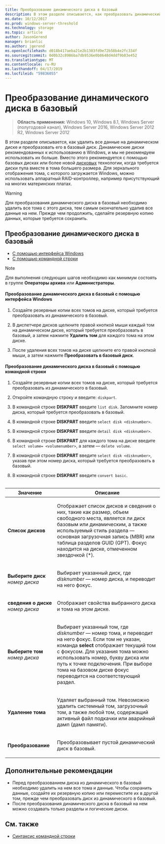 ```yaml
---
title: Преобразование динамического диска в базовый
description: В этом разделе описывается, как преобразовать динамический диск в базовый.
ms.date: 10/12/2017
ms.prod: windows-server-threshold
ms.technology: storage
ms.topic: article
author: JasonGerend
manager: brianlic
ms.author: jgerend
ms.openlocfilehash: d018b417aeba21e2b1303fd9e72b58b4e2fc334f
ms.sourcegitcommit: 0d0b32c8986ba7db9536e0b8648d4ddf9b03e452
ms.translationtype: MT
ms.contentlocale: ru-RU
ms.lasthandoff: 04/17/2019
ms.locfileid: "59836055"
---
```

# <a name="change-a-dynamic-disk-back-to-a-basic-disk"></a>Преобразование динамического диска в базовый

> **Область применения:** Windows 10, Windows 8.1, Windows Server (полугодовой канал), Windows Server 2016, Windows Server 2012 R2, Windows Server 2012

В этом разделе описывается, как удалить все данные на динамическом диске и преобразовать его в базовый диск. Динамические диски рекомендованных к использованию в Windows, и мы не рекомендуем использовать их больше. Вместо этого рекомендуется с помощью базовых дисках или более новой [дисковых](https://support.microsoft.com/help/12438/windows-10-storage-spaces) технологии, когда требуется диски пула вместе в тома большего размера. Для зеркального отображения тома, с которого загружается Windows, можно использовать аппаратный RAID-контроллер, например присутствующий на многих материнских платах.

> [!WARNING]
> Для преобразования динамического диска в базовый необходимо удалить все тома с этого диска, тем самым окончательно удалив все данные на нем. Прежде чем продолжить, сделайте резервную копию данных, которые требуется сохранить.

## <a name="changing-a-dynamic-disk-back-to-a-basic-disk"></a>Преобразование динамического диска в базовый

-   [С помощью интерфейса Windows](#BKMK_WINUI)
-   [С помощью командной строки](#BKMK_CMD)

> [!NOTE]
> Для выполнения следующих шагов необходимо как минимум состоять в группе **Операторы архива** или **Администраторы**.

<a href="" id="BKMK_WINUI"></a>
#### <a name="to-change-a-dynamic-disk-back-to-a-basic-disk-using-the-windows-interface"></a>Преобразование динамического диска в базовый с помощью интерфейса Windows
1.  Создайте резервные копии всех томов на диске, который требуется преобразовать из динамического в базовый.

2.  В диспетчере дисков щелкните правой кнопкой мыши каждый том на динамическом диске, который требуется преобразовать в базовый, а затем нажмите **Удалить том** для каждого тома на этом диске.

3.  После удаления всех томов на диске щелкните его правой кнопкой мыши, а затем нажмите **Преобразовать в базовый диск**.


<a href="" id="BKMK_CMD"></a>
#### <a name="to-change-a-dynamic-disk-back-to-a-basic-disk-using-a-command-line"></a>Преобразование динамического диска в базовый с помощью командной строки

1.  Создайте резервные копии всех томов на диске, который требуется преобразовать из динамического в базовый.

2.  Откройте командную строку и введите: `diskpart`.

3.  В командной строке **DISKPART** введите `list disk`. Запомните номер диска, который требуется преобразовать в базовый.

4.  В командной строке **DISKPART** введите `select disk <disknumber>`.

5.  В командной строке **DISKPART** введите `detail disk <disknumber>`.

6.  В командной строке **DISKPART** для каждого тома на диске введите `select volume= <volumenumber>`, а затем — `delete volume`.

7.  В командной строке **DISKPART** введите `select disk <disknumber>`, указав при этом номер диска, который требуется преобразовать в базовый.

8.  В командной строке **DISKPART** введите `convert basic`.
 
<br /> <br />

| Значение  | Описание |
| --- |---|
| <p>**Список дисков**</p>                         | <p>Отображает список дисков и сведения о них, такие как размер, объем свободного места, является ли диск базовым или динамическим, а также используемый стиль раздела — основная загрузочная запись (MBR) или таблица разделов GUID (GPT). Фокус находится на диске, отмеченном звездочкой (*).</p> |
| <p>**Выберите диск** <em>номер диска</em></p>   | <p>Выбирает указанный диск, где <em>disknumber</em> — номер диска, и переводит на него фокус.</p>  |
| <p>**сведения о диске** <em>номер диска</em></p>   | <p>Отображает свойства выбранного диска и тома на этом диске.</p>  |
| <p>**Выберите том** <em>номер диска</em></p> | <p>Выбирает указанный том, где <em>disknumber</em> — номер тома, и переводит на него фокус. Если том не указан, команда **select** отображает текущий том с фокусом. Для указания тома можно использовать номер, букву диска или путь к точке подключения. При выборе тома на базовом диске фокус переводится на соответствующий раздел.</p> |
| <p>**Удаление тома**</p>                     | <p>Удаляет выбранный том. Невозможно удалить системный том, загрузочный том, а также любой том, содержащий активный файл подкачки или аварийный дамп (дамп памяти).</p> |
| <p>**Преобразование**</p> | <p>Преобразовывает пустой динамический диск в базовый.</p>  |

## <a name="additional-considerations"></a>Дополнительные рекомендации

-   Перед преобразованием диска из динамического в базовый необходимо удалить на нем все тома и данные. Чтобы сохранить данные, создайте их резервную копию или переместите их в другой том, прежде чем преобразовать диск из динамического в базовый.
-   После преобразования динамического диска в базовый на нем можно создавать только разделы и логические диски.

## <a name="see-also"></a>См. также

-   [Синтаксис командной строки](https://technet.microsoft.com/library/cc742449(v=ws.11).aspx)


